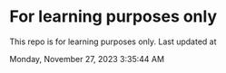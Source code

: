 # For learning purposes only
This repo is for learning purposes only.
Last updated at

Monday, November 27, 2023 3:35:44 AM

